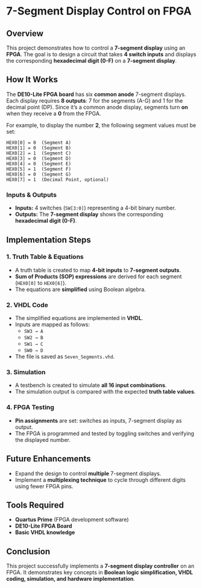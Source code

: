 # 7-Segment Display Control on FPGA

## Overview
This project demonstrates how to control a **7-segment display** using an **FPGA**. The goal is to design a circuit that takes **4 switch inputs** and displays the corresponding **hexadecimal digit (0-F)** on a **7-segment display**.

## How It Works
The **DE10-Lite FPGA board** has six **common anode** 7-segment displays. Each display requires **8 outputs**: 7 for the segments (A-G) and 1 for the decimal point (DP). Since it’s a common anode display, segments turn **on** when they receive a **0** from the FPGA.

For example, to display the number **2**, the following segment values must be set:

```
HEX0[0] = 0  (Segment A)
HEX0[1] = 0  (Segment B)
HEX0[2] = 1  (Segment C)
HEX0[3] = 0  (Segment D)
HEX0[4] = 0  (Segment E)
HEX0[5] = 1  (Segment F)
HEX0[6] = 0  (Segment G)
HEX0[7] = 1  (Decimal Point, optional)
```

### Inputs & Outputs
- **Inputs:** 4 switches (`SW[3:0]`) representing a 4-bit binary number.
- **Outputs:** The **7-segment display** shows the corresponding **hexadecimal digit (0-F)**.

## Implementation Steps

### 1. Truth Table & Equations
- A truth table is created to map **4-bit inputs** to **7-segment outputs**.
- **Sum of Products (SOP) expressions** are derived for each segment (`HEX0[0]` to `HEX0[6]`).
- The equations are **simplified** using Boolean algebra.

### 2. VHDL Code
- The simplified equations are implemented in **VHDL**.
- Inputs are mapped as follows:
  - `SW3 → A`
  - `SW2 → B`
  - `SW1 → C`
  - `SW0 → D`
- The file is saved as `Seven_Segments.vhd`.

### 3. Simulation
- A testbench is created to simulate **all 16 input combinations**.
- The simulation output is compared with the expected **truth table values**.

### 4. FPGA Testing
- **Pin assignments** are set: switches as inputs, 7-segment display as output.
- The FPGA is programmed and tested by toggling switches and verifying the displayed number.

## Future Enhancements
- Expand the design to control **multiple** 7-segment displays.
- Implement a **multiplexing technique** to cycle through different digits using fewer FPGA pins.

## Tools Required
- **Quartus Prime** (FPGA development software)
- **DE10-Lite FPGA Board**
- **Basic VHDL knowledge**

## Conclusion
This project successfully implements a **7-segment display controller** on an FPGA. It demonstrates key concepts in **Boolean logic simplification, VHDL coding, simulation, and hardware implementation**.
